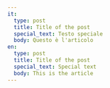 ```yaml
---
it:
  type: post
  title: Title of the post
  special_text: Testo speciale
  body: Questo è l'articolo
en:
  type: post
  title: Title of the post
  special_text: Special text
  body: This is the article
---
```

